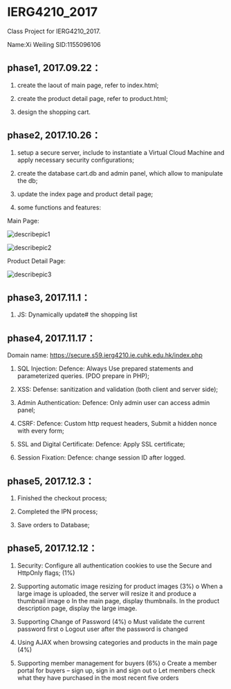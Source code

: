 # IERG4210_2017
Class Project for IERG4210_2017.

Name:Xi Weiling 
SID:1155096106


## phase1, 2017.09.22：

1) create the laout of main page, refer to index.html;

2) create the product detail page, refer to product.html;

3) design the shopping cart.



## phase2, 2017.10.26：

1) setup a secure server, include to instantiate a Virtual Cloud Machine and apply necessary security configurations;

2) create the database cart.db and admin panel, which allow to manipulate the db;

3) update the index page and product detail page;

4) some functions and features:

Main Page:

![describepic1](https://user-images.githubusercontent.com/30575412/32037366-a134ed36-b9ea-11e7-8372-51ac7ef548ca.png)

![describepic2](https://user-images.githubusercontent.com/30575412/32037376-a5e227cc-b9ea-11e7-88da-fec8ea5cb981.jpg)

Product Detail Page:

![describepic3](https://user-images.githubusercontent.com/30575412/32041244-05ada182-b9f9-11e7-99a5-d20638760f7d.png)



## phase3, 2017.11.1：

1) JS: Dynamically update# the shopping list



## phase4, 2017.11.17：

Domain name: https://secure.s59.ierg4210.ie.cuhk.edu.hk/index.php


1) SQL Injection:
Defence: Always Use prepared statements and parameterized queries. (PDO prepare in PHP);

2) XSS:
Defense: sanitization and validation (both client and server side);

3) Admin Authentication:
Defence: Only admin user can access admin panel;

4) CSRF:
Defence:
Custom http request headers,
Submit a hidden nonce with every form;

5) SSL and Digital Certificate:
Defence: Apply SSL certificate;

6) Session Fixation:
Defence: change session ID after logged.



## phase5, 2017.12.3：

1) Finished the checkout process;

2) Completed the IPN process;

3) Save orders to Database;



## phase5, 2017.12.12：

1) Security: Configure all authentication cookies to use the Secure and HttpOnly flags; (1%)

2) Supporting automatic image resizing for product images (3%)
o When a large image is uploaded, the server will resize it and produce a thumbnail image
o In the main page, display thumbnails. In the product description page, display the large image.

3)  Supporting Change of Password (4%)
o Must validate the current password first
o Logout user after the password is changed

4) Using AJAX when browsing categories and products in the main page (4%)

5) Supporting member management for buyers (6%)
o Create a member portal for buyers – sign up, sign in and sign out
o Let members check what they have purchased in the most recent five orders






